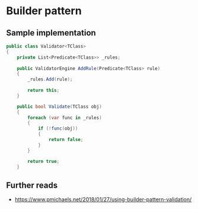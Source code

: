 # Builder pattern
## Sample implementation
```csharp
public class Validator<TClass>
{
    private List<Predicate<TClass>> _rules;        
  
    public ValidatorEngine AddRule(Predicate<TClass> rule)
    {
        _rules.Add(rule);
  
        return this;
    }

    public bool Validate(TClass obj)
    {
        foreach (var func in _rules)
        {
            if (!func(obj))
            {
                return false;
            }
        }

        return true;
    }
```
## Further reads
- https://www.pmichaels.net/2018/01/27/using-builder-pattern-validation/